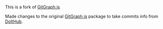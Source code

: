 This is a fork of [GitGraph.js](https://github.com/nicoespeon/gitgraph.js)

Made changes to the original [GitGraph.js](https://github.com/nicoespeon/gitgraph.js) package to take commits info from [DoltHub](https://wwww.dolthub.com).
